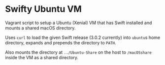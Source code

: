Swifty Ubuntu VM
================

Vagrant script to setup a Ubuntu (Xenial) VM that has Swift installed and mounts a shared macOS directory.

Uses `curl` to load the given Swift release (3.0.2 currently) into `ubuntu`s home directory, expands and prepends the directory to `PATH`.

Also mounts the directory at `../Ubuntu-Share` on the host to `/macOSshare` inside the VM as a shared directory.
